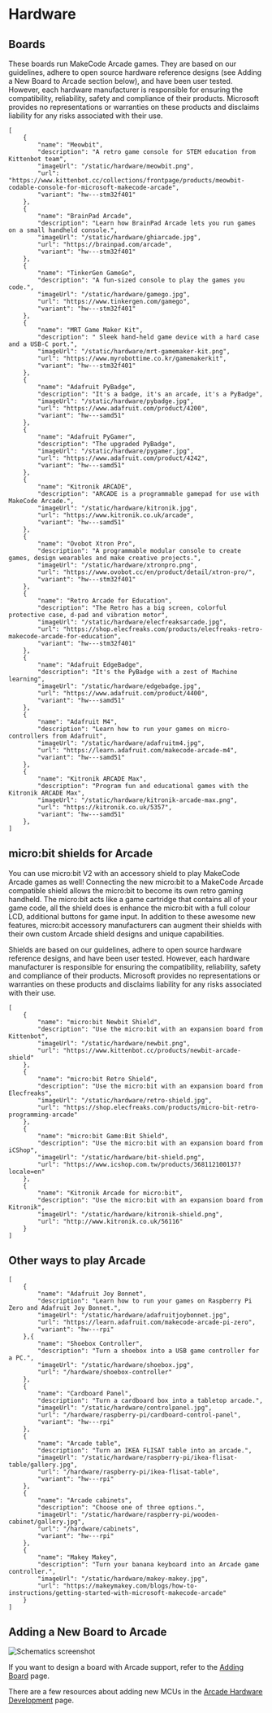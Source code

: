 # Hardware

## Boards

These boards run MakeCode Arcade games. They are based on our guidelines, adhere to open source hardware reference designs (see Adding a New Board to Arcade section below), and have been user tested.  However, each hardware manufacturer is responsible for ensuring the compatibility, reliability, safety and compliance of their products. Microsoft provides no representations or warranties on these products and disclaims liability for any risks associated with their use.

```codecard
[
    {
        "name": "Meowbit",
        "description": "A retro game console for STEM education from Kittenbot team",
        "imageUrl": "/static/hardware/meowbit.png",
        "url": "https://www.kittenbot.cc/collections/frontpage/products/meowbit-codable-console-for-microsoft-makecode-arcade",
        "variant": "hw---stm32f401"
    },
    {
        "name": "BrainPad Arcade",
        "description": "Learn how BrainPad Arcade lets you run games on a small handheld console.",
        "imageUrl": "/static/hardware/ghiarcade.jpg",
        "url": "https://brainpad.com/arcade",
        "variant": "hw---stm32f401"
    },
    {
        "name": "TinkerGen GameGo",
        "description": "A fun-sized console to play the games you code.",
        "imageUrl": "/static/hardware/gamego.jpg",
        "url": "https://www.tinkergen.com/gamego",
        "variant": "hw---stm32f401"
    },
    {
        "name": "MRT Game Maker Kit",
        "description": " Sleek hand-held game device with a hard case and a USB-C port.",
        "imageUrl": "/static/hardware/mrt-gamemaker-kit.png",
        "url": "https://www.myrobottime.co.kr/gamemakerkit",
        "variant": "hw---stm32f401"
    },
    {
        "name": "Adafruit PyBadge",
        "description": "It's a badge, it's an arcade, it's a PyBadge",
        "imageUrl": "/static/hardware/pybadge.jpg",
        "url": "https://www.adafruit.com/product/4200",
        "variant": "hw---samd51"
    },
    {
        "name": "Adafruit PyGamer",
        "description": "The upgraded PyBadge",
        "imageUrl": "/static/hardware/pygamer.jpg",
        "url": "https://www.adafruit.com/product/4242",
        "variant": "hw---samd51"
    },
    {
        "name": "Kitronik ARCADE",
        "description": "ARCADE is a programmable gamepad for use with MakeCode Arcade.",
        "imageUrl": "/static/hardware/kitronik.jpg",
        "url": "https://www.kitronik.co.uk/arcade",
        "variant": "hw---samd51"
    },
    {
        "name": "Ovobot Xtron Pro",
        "description": "A programmable modular console to create games, design wearables and make creative projects.",
        "imageUrl": "/static/hardware/xtronpro.png",
        "url": "https://www.ovobot.cc/en/product/detail/xtron-pro/",
        "variant": "hw---stm32f401"
    },
    {
        "name": "Retro Arcade for Education",
        "description": "The Retro has a big screen, colorful protective case, d-pad and vibration motor",
        "imageUrl": "/static/hardware/elecfreaksarcade.jpg",
        "url": "https://shop.elecfreaks.com/products/elecfreaks-retro-makecode-arcade-for-education",
        "variant": "hw---stm32f401"
    },
    {
        "name": "Adafruit EdgeBadge",
        "description": "It's the PyBadge with a zest of Machine learning",
        "imageUrl": "/static/hardware/edgebadge.jpg",
        "url": "https://www.adafruit.com/product/4400",
        "variant": "hw---samd51"
    },
    {
        "name": "Adafruit M4",
        "description": "Learn how to run your games on micro-controllers from Adafruit",
        "imageUrl": "/static/hardware/adafruitm4.jpg",
        "url": "https://learn.adafruit.com/makecode-arcade-m4",
        "variant": "hw---samd51"
    },
    {
        "name": "Kitronik ARCADE Max",
        "description": "Program fun and educational games with the Kitronik ARCADE Max",
        "imageUrl": "/static/hardware/kitronik-arcade-max.png",
        "url": "https://kitronik.co.uk/5357",
        "variant": "hw---samd51"
    },
]
```
##  micro:bit shields for Arcade

You can use micro:bit V2 with an accessory shield to play MakeCode Arcade games as well! Connecting the new micro:bit to a MakeCode Arcade compatible shield allows the micro:bit to become its own retro gaming handheld. The micro:bit acts like a game cartridge that contains all of your game code, all the shield does is enhance the micro:bit with a full colour LCD, additional buttons for game input. In addition to these awesome new features, micro:bit accessory manufacturers can augment their shields with their own custom Arcade shield designs and unique capabilities.

Shields are based on our guidelines, adhere to open source hardware reference designs, and have been user tested.  However, each hardware manufacturer is responsible for ensuring the compatibility, reliability, safety and compliance of their products. Microsoft provides no representations or warranties on these products and disclaims liability for any risks associated with their use.

```codecard
[
    {
        "name": "micro:bit Newbit Shield",
        "description": "Use the micro:bit with an expansion board from Kittenbot",
        "imageUrl": "/static/hardware/newbit.png",
        "url": "https://www.kittenbot.cc/products/newbit-arcade-shield"
    },
    {
        "name": "micro:bit Retro Shield",
        "description": "Use the micro:bit with an expansion board from Elecfreaks",
        "imageUrl": "/static/hardware/retro-shield.jpg",
        "url": "https://shop.elecfreaks.com/products/micro-bit-retro-programming-arcade"
    },
    {
        "name": "micro:bit Game:Bit Shield",
        "description": "Use the micro:bit with an expansion board from iCShop",
        "imageUrl": "/static/hardware/bit-shield.png",
        "url": "https://www.icshop.com.tw/products/368112100137?locale=en"
    },
    {
        "name": "Kitronik Arcade for micro:bit",
        "description": "Use the micro:bit with an expansion board from Kitronik",
        "imageUrl": "/static/hardware/kitronik-shield.png",
        "url": "http://www.kitronik.co.uk/56116"
    }
]
```
## Other ways to play Arcade

```codecard
[
    {
        "name": "Adafruit Joy Bonnet",
        "description": "Learn how to run your games on Raspberry Pi Zero and Adafruit Joy Bonnet.",
        "imageUrl": "/static/hardware/adafruitjoybonnet.jpg",
        "url": "https://learn.adafruit.com/makecode-arcade-pi-zero",
        "variant": "hw---rpi"
    },{
        "name": "Shoebox Controller",
        "description": "Turn a shoebox into a USB game controller for a PC.",
        "imageUrl": "/static/hardware/shoebox.jpg",
        "url": "/hardware/shoebox-controller"
    },
    {
        "name": "Cardboard Panel",
        "description": "Turn a cardboard box into a tabletop arcade.",
        "imageUrl": "/static/hardware/controlpanel.jpg",
        "url": "/hardware/raspberry-pi/cardboard-control-panel",
        "variant": "hw---rpi"
    },
    {
        "name": "Arcade table",
        "description": "Turn an IKEA FLISAT table into an arcade.",
        "imageUrl": "/static/hardware/raspberry-pi/ikea-flisat-table/gallery.jpg",
        "url": "/hardware/raspberry-pi/ikea-flisat-table",
        "variant": "hw---rpi"
    },
    {
        "name": "Arcade cabinets",
        "description": "Choose one of three options.",
        "imageUrl": "/static/hardware/raspberry-pi/wooden-cabinet/gallery.jpg",
        "url": "/hardware/cabinets",
        "variant": "hw---rpi"
    },
    {
        "name": "Makey Makey",
        "description": "Turn your banana keyboard into an Arcade game controller.",
        "imageUrl": "/static/hardware/makey-makey.jpg",
        "url": "https://makeymakey.com/blogs/how-to-instructions/getting-started-with-microsoft-makecode-arcade"
    }
]
```

## Adding a New Board to Arcade

![Schematics screenshot](/static/hardware/screen-framed.png)

If you want to design a board with Arcade support, refer to the [Adding Board](/hardware/adding) page.

There are a few resources about adding new MCUs in the
[Arcade Hardware Development](/hardware/dev) page.
